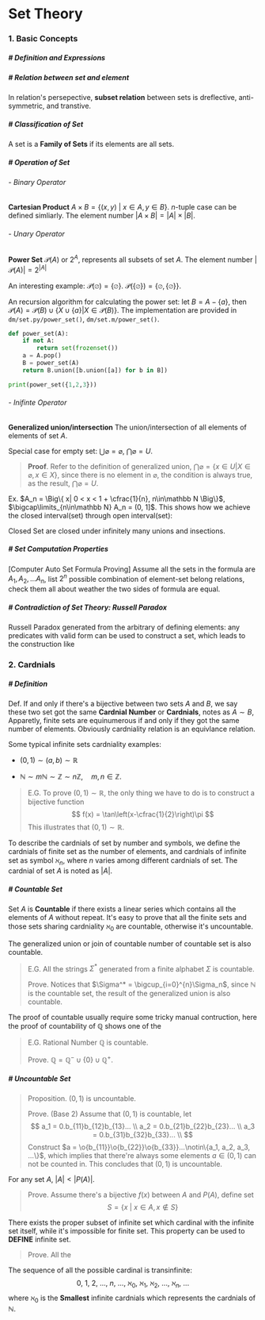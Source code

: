 $$
\newcommand{\o}{\overline}
$$

# Set Theory

### 1. Basic Concepts

##### # Definition and Expressions



##### # Relation between set and element

In relation's persepective, **subset relation** between sets is dreflective, anti-symmetric, and transtive.



##### # Classification of Set

A set is a **Family of Sets** if its elements are all sets.

 

##### #  Operation of Set

###### - Binary Operator

**Cartesian Product** $A\times B = \{(x, y) \ | \ x \in A, y \in B\}$. $n$-tuple case can be defined simliarly. The element number $|A\times B| = |A|\times |B|$.



###### - Unary Operator

**Power Set** $\mathcal{P} (A)$ or $2^A$, represents all subsets of set $A$. The element number $|\mathcal P(A)| = 2^{|A|}$

An interesting example: $\mathcal P(\varnothing) = {\{\varnothing\}}$. $\mathcal P(\{\varnothing\}) = \{ \varnothing, \{ \varnothing \} \}$.

An recursion algorithm for calculating the power set: let $B = A -\{a\}$, then $\mathcal P(A) = \mathcal P(B) \cup \{X\cup \{a\}| X \in \mathcal P(B)\}$. The implementation are provided in `dm/set.py/power_set()`, `dm/set.m/power_set()`.

```python
def power_set(A):
    if not A:
        return set(frozenset())
    a = A.pop()
    B = power_set(A)
    return B.union([b.union([a]) for b in B])

print(power_set({1,2,3}))
```

###### - Inifinte Operator

**Generalized union/intersection** The union/intersection of all elements of elements of set $A$.

Special case for empty set: $\bigcup \varnothing = \varnothing$,  $\bigcap \varnothing = U$.

> **Proof**. Refer to the definition of generalized union, $\bigcap \varnothing = \{x \in U |X\in \varnothing, x \in X\}$, since there is no element in $\varnothing$, the condition is always true, as the result,  $\bigcap \varnothing = U$.

Ex. $A_n = \Big\{ x| 0 < x < 1 + \cfrac{1}{n}, n\in\mathbb N \Big\}$, $\bigcap\limits_{n\in\mathbb N} A_n = (0, 1]$. This shows how we achieve the closed interval(set) through open interval(set):

Closed Set are closed under infinitely many unions and insections.



##### # Set Computation Properties

[Computer Auto Set Formula Proving] Assume all the sets in the formula are $A_1, A_2, ... A_n$, list $2^n$ possible combination of element-set belong relations, check them all about weather the two sides of formula are equal.



##### # Contradiction of Set Theory: Russell Paradox

Russell Paradox generated from the arbitrary of defining elements: any predicates with valid form can be used to construct a set, which leads to the construction like



### 2. Cardnials

##### # Definition

Def. If and only if there's a bijective between two sets $A$ and $B$, we say these two set got the same **Cardnial Number** or **Cardnials**, notes as $A\sim B$, Apparetly, finite sets are equinumerous if and only if they got the same number of elements. Obviously cardniality relation is an equivlance relation.

Some typical infinite sets cardniality examples:

- $(0, 1)\sim(a,b)\sim\mathbb{R}$

- $\mathbb{N}\sim m\mathbb{N}\sim\mathbb{Z}\sim n\mathbb{Z}, \quad m,n\in\mathbb{Z}$.

> E.G. To prove $(0, 1)\sim\mathbb{R}$, the only thing we have to do is to construct a bijective function
> $$
> f(x) = \tan\left(x-\cfrac{1}{2}\right)\pi
> $$
> This illustrates that $(0,1)\sim\mathbb{R}$.

To describe the cardnials of set by number and symbols, we define the cardnials of finite set as the number of elements, and cardnials of infinite set as symbol $\aleph_n$, where $n$ varies among different cardnials of set. The cardnial of set $A$ is noted as $|A|$.
##### # Countable Set

Set $A$ is **Countable** if there exists a linear series which contains all the elements of $A$ without repeat. It's easy to prove that all the finite sets and those sets sharing cardniality $\aleph_0$ are countable, otherwise it's uncountable.

The generalized union or join of countable number of countable set is also countable.

> E.G. All the strings $\Sigma^*$ generated from a finite alphabet $\Sigma$ is countable.
>
> Prove. Notices that $\Sigma^* = \bigcup_{i=0}^{n}\Sigma_n$, since $\mathbb{N}$ is the countable set, the result of the generalized union is also countable.

The proof of countable usually require some tricky manual contruction, here the proof of countability of $\mathbb{Q}$ shows one of the 

> E.G. Rational Number $\mathbb{Q}$ is countable.
>
> Prove. $\mathbb{Q} = \mathbb{Q}^- \cup \{0\} \cup \mathbb{Q}^+$. 

##### # Uncountable Set

> Proposition. $(0,1)$ is uncountable.
>
> Prove. (Base 2) Assume that $(0,1)$ is countable, let
> $$
> a_1 = 0.b_{11}b_{12}b_{13}... \\
> a_2 = 0.b_{21}b_{22}b_{23}... \\
> a_3 = 0.b_{31}b_{32}b_{33}... \\
> $$
> Construct $a = \o{b_{11}}\o{b_{22}}\o{b_{33}}...\notin\{a_1, a_2, a_3, ...\}$, which implies that there're always some elements $a\in(0,1)$ can not be counted in. This concludes that $(0,1)$ is uncountable.



For any set $A$, $|A| < |P(A)|$.

> Prove. Assume there's a bijective $f(x)$ between $A$ and $P(A)$, define set
> $$
> S = \{x\ |\ x\in A, x\notin S\}
> $$

There exists the proper subset of infinite set which cardinal with the infinite set itself, while it's impossible for finite set. This property can be used to **DEFINE** infinite set.

> Prove. All the 





The sequence of all the possible cardinal is transinfinite:
$$
0,\ 1,\ 2,\ ...,\ n,\ ...,\ \aleph_0,\ \aleph_1,\ \aleph_2,\ ...,\ \aleph_n,\ ...
$$
where $\aleph_0$ is the **Smallest** infinite cardnials which represents the cardnials of $\mathbb{N}$.



